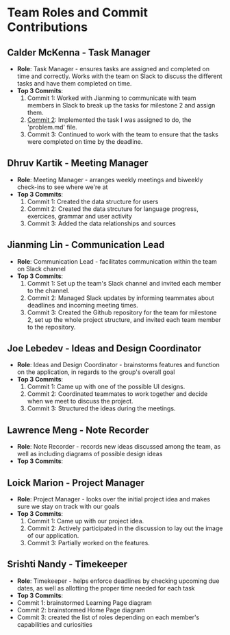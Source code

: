 # Team Roles and Commit Contributions

## Calder McKenna - Task Manager
- **Role**: Task Manager - ensures tasks are assigned and completed on time and correctly. Works with the team on Slack to discuss the different tasks and have them completed on time.
- **Top 3 Commits**:
    1. Commit 1: Worked with Jianming to communicate with team members in Slack to break up the tasks for milestone 2 and assign them.
    2. [Commit 2](https://github.com/JianmingLinUMass/ms02/commit/5cd3f5aa983d1283a9185c5466fde5c5b893c154): Implemented the task I was assigned to do, the 'problem.md' file.
    3. Commit 3: Continued to work with the team to ensure that the tasks were completed on time by the deadline.

## Dhruv Kartik - Meeting Manager
- **Role**: Meeting Manager - arranges weekly meetings and biweekly check-ins to see where we're at
- **Top 3 Commits**:
    1. Commit 1: Created the data structure for users
    2. Commit 2: Created the data strcuture for language progress, exercices, grammar and user activity
    3. Commit 3: Added the data relationships and sources

## Jianming Lin - Communication Lead
- **Role**: Communication Lead - facilitates communication within the team on Slack channel
- **Top 3 Commits**:
    1. Commit 1: Set up the team's Slack channel and invited each member to the channel.
    2. Commit 2: Managed Slack updates by informing teammates about deadlines and incoming meeting times.
    3. Commit 3: Created the Github repository for the team for milestone 2, set up the whole project structure, and invited each team member to the repository.

## Joe Lebedev - Ideas and Design Coordinator
- **Role**: Ideas and Design Coordinator - brainstorms features and function on the application, in regards to the group's overall goal
- **Top 3 Commits**:
    1. Commit 1: Came up with one of the possible UI designs.
    2. Commit 2: Coordinated teammates to work together and decide when we meet to discuss the project.
    3. Commit 3: Structured the ideas during the meetings.

## Lawrence Meng - Note Recorder
- **Role**: Note Recorder - records new ideas discussed among the team, as well as including diagrams of possible design ideas
- **Top 3 Commits**:

## Loick Marion - Project Manager
- **Role**: Project Manager - looks over the initial project idea and makes sure we stay on track with our goals 
- **Top 3 Commits**:
    1. Commit 1: Came up with our project idea.
    2. Commit 2: Actively participated in the discussion to lay out the image of our application.
    3. Commit 3: Partially worked on the features. 

## Srishti Nandy - Timekeeper
- **Role**: Timekeeper - helps enforce deadlines by checking upcoming due dates, as well as allotting the proper time needed for each task
- **Top 3 Commits**:
- Commit 1: brainstormed Learning Page diagram
- Commit 2: brainstormed Home Page diagram
- Commit 3: created the list of roles depending on each member's capabilities and curiosities
